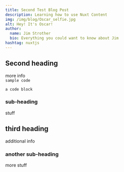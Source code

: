```yaml
---
title: Second Test Blog Post
description: Learning how to use Nuxt Content
img: /img/blog/Oscar_selfie.jpg
alt: Hey! It's Oscar!
author:
  name: Jim Strother
  bio: Everything you could want to know about Jim
hashtag: nuxtjs
---
```


## Second heading

more info  
`sample code`

```js{1}[test.js]
a code block
```

### sub-heading

stuff

## third heading

additional info

### another sub-heading

more stuff
